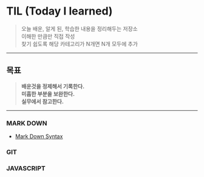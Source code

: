# TIL (Today I learned)

> 오늘 배운, 알게 된, 학습한 내용을 정리해두는 저장소  
> 이해한 만큼만 직접 작성  
> 찾기 쉽도록 해당 카테고리가 N개면 N개 모두에 추가

---

## 목표

> **배운것을 정제해서 기록한다.**  
> **미흡한 부분을 보완한다.**  
> **실무에서 참고한다.**

---

### MARK DOWN

- [Mark Down Syntax](https://github.com/gang-min/TIL/blob/main/MarkDown/readme.md)

### GIT

### JAVASCRIPT
